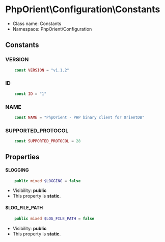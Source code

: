 PhpOrient\Configuration\Constants
===============






* Class name: Constants
* Namespace: PhpOrient\Configuration



Constants
----------


### VERSION
```php
    const VERSION = "v1.1.2"
```




### ID
```php
    const ID = "1"
```




### NAME
```php
    const NAME = "PhpOrient - PHP binary client for OrientDB"
```




### SUPPORTED_PROTOCOL
```php
    const SUPPORTED_PROTOCOL = 28
```




Properties
----------


#### $LOGGING
```php
    public mixed $LOGGING = false
```
 



* Visibility: **public**
* This property is **static**.


#### $LOG_FILE_PATH
```php
    public mixed $LOG_FILE_PATH = false
```
 



* Visibility: **public**
* This property is **static**.



